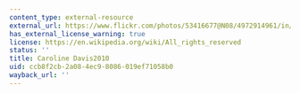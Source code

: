 ```yaml
---
content_type: external-resource
external_url: https://www.flickr.com/photos/53416677@N08/4972914961/in/dateposted/
has_external_license_warning: true
license: https://en.wikipedia.org/wiki/All_rights_reserved
status: ''
title: Caroline Davis2010
uid: ccb8f2cb-2a08-4ec9-8086-019ef71058b0
wayback_url: ''
---
```


